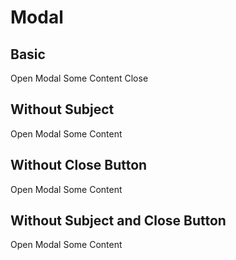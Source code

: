 # Modal

## Basic

<Playground>
  <p-button @click="openModal(0)">Open Modal</p-button>
  <p-modal subject="Some Subject" :open="isOpen(0)" v-on:close="closeModal(0)">
    <p-text>Some Content</p-text>
    <p-button @click="closeModal(0)">Close</p-button>
  </p-modal>
</Playground>

## Without Subject

<Playground>
  <p-button @click="openModal(1)">Open Modal</p-button>
  <p-modal :open="isOpen(1)" v-on:close="closeModal(1)">
    <p-text>Some Content</p-text>
  </p-modal>
</Playground>

## Without Close Button

<Playground>
  <p-button @click="openModal(2)">Open Modal</p-button>
  <p-modal subject="Some Subject" disable-close-button :open="isOpen(2)" v-on:close="closeModal(2)">
    <p-text>Some Content</p-text>
  </p-modal>
</Playground>

## Without Subject and Close Button

<Playground>
  <p-button @click="openModal(3)">Open Modal</p-button>
  <p-modal disable-close-button :open="isOpen(3)" v-on:close="closeModal(3)">
    <p-text>Some Content</p-text>
  </p-modal>
</Playground>


<script lang="ts">
  import Vue from 'vue';
  import Component from 'vue-class-component';
  
  @Component
  export default class PlaygroundModal extends Vue {
    private modalState: {[key: number]: boolean} = {};
    
    private mounted() {
      this.modalState = { ...Array.from(Array(document.querySelectorAll('.playground').length)) };
    }
    
    public isOpen(index: number): boolean {
      return this.modalState[index];
    }
    
    public openModal(index: number): void {
      this.modalState[index] = true;
    }
    
    public closeModal(index: number): void {
      this.modalState[index] = false;
    }
  }
</script>